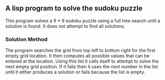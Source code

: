## A lisp program to solve the sudoku puzzle

This program solves a 9 * 9 sudoku puzzle using a full tree search until
a solution is found.  It does not attempt to find all solutions.

### Solution Method

The program searches the grid from top left to bottom right for the first
empty grid location.  It then computes all possible values that can be entered
at the location.  Using this list it calls itself to attempt to solve the next
empty grid position.  If it fails then it uses the next number in the list
until it either produces a solution or fails because the list is empty.
